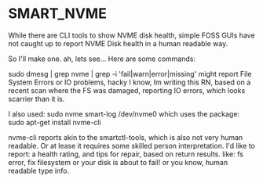 # SMART_NVME
While there are CLI tools to show NVME disk health, simple FOSS GUIs have not caught up to report  NVME Disk health in a human readable way.

So I'll make one.
ah, lets see... Here are some commands:

sudo dmesg | grep nvme | grep -i 'fail\|warn\|error\|missing'
might report File System Errors or IO problems, hacky I know, Im writing this RN,
based on a recent scan where the FS was damaged, reporting IO errors, which looks scarrier than it is.

I also used: sudo nvme smart-log /dev/nvme0
which uses the package:
sudo apt-get install nvme-cli

nvme-cli reports akin to the smartctl-tools, 
which is also not very human readable. Or at lease it requires some skilled person interpretation.
I'd like to report: a health rating, and tips for repair, based on return results.
like: fs error, fix filesystem
or your disk is about to fail!
or you know, human readable type info.



